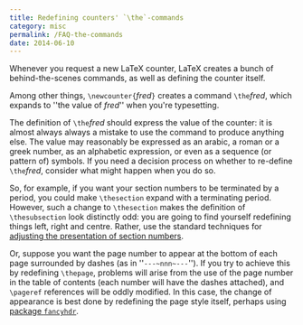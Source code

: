```yaml
---
title: Redefining counters' `\the`-commands
category: misc
permalink: /FAQ-the-commands
date: 2014-06-10
---
```


Whenever you request a new LaTeX counter, LaTeX creates a bunch
of behind-the-scenes commands, as well as defining the counter
itself.

Among other things, `\newcounter{`_fred_`}` creates a command
`\the`_fred_, which expands to
''the value of _fred_'' when you're typesetting.

The definition of `\the`_fred_ should express the
value of the counter: it is almost always always a mistake to use the
command to produce anything else.  The value may reasonably be
expressed as an arabic, a roman or a greek number, as an alphabetic
expression, or even as a sequence (or pattern of) symbols.  If you
need a decision process on whether to re-define
`\the`_fred_, consider what might happen when you do
so.

So, for example, if you want your section numbers to be terminated by
a period, you could make `\thesection` expand with a terminating
period.  However, such a change to `\thesection` makes the
definition of `\thesubsection` look distinctly odd: you are going to
find yourself redefining things left, right and centre.  Rather, use
the standard techniques for 
[adjusting the presentation of section numbers](FAQ-seccntfmt). 

Or, suppose you want the page number to appear at the bottom of each
page surrounded by dashes (as in ''`---~nnn~---`'').
If you try to achieve this by redefining `\thepage`, problems will
arise from the use of the page number in the table of contents (each
number will have the dashes attached), and `\pageref` references
will be oddly modified.  In this case, the change of appearance is
best done by redefining the page style itself, perhaps using
[package `fancyhdr`](FAQ-fancyhdr).

